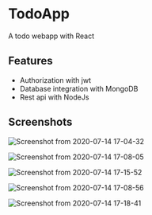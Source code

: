 # TodoApp
A todo webapp with React

## Features
- Authorization with jwt
- Database integration with MongoDB 
- Rest api with NodeJs

## Screenshots
![Screenshot from 2020-07-14 17-04-32](https://user-images.githubusercontent.com/62616777/87471280-7abb2a80-c5f4-11ea-8ef8-34a2ccbda526.png)

![Screenshot from 2020-07-14 17-08-05](https://user-images.githubusercontent.com/62616777/87471752-4005c200-c5f5-11ea-9c00-1386bd17e318.png)

![Screenshot from 2020-07-14 17-15-52](https://user-images.githubusercontent.com/62616777/87472374-36c92500-c5f6-11ea-977d-23a4c8d21812.png)

![Screenshot from 2020-07-14 17-08-56](https://user-images.githubusercontent.com/62616777/87471861-688dbc00-c5f5-11ea-9452-5f583219d26d.png)

![Screenshot from 2020-07-14 17-18-41](https://user-images.githubusercontent.com/62616777/87472310-18fbc000-c5f6-11ea-974b-7d50f4456af6.png)
